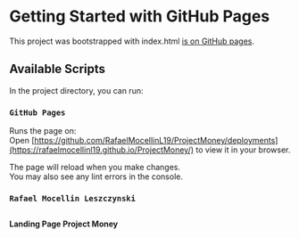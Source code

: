 # Getting Started with GitHub Pages

This project was bootstrapped with index.html [is on GitHub pages](https://rafaelmocellinl19.github.io/ProjectMoney/).

## Available Scripts

In the project directory, you can run:

### `GitHub Pages`

Runs the page on:\
Open [https://github.com/RafaelMocellinL19/ProjectMoney/deployments](https://rafaelmocellinl19.github.io/ProjectMoney/) to view it in your browser.

The page will reload when you make changes.\
You may also see any lint errors in the console.

### `Rafael Mocellin Leszczynski` ###

## ##
**Landing Page Project Money**